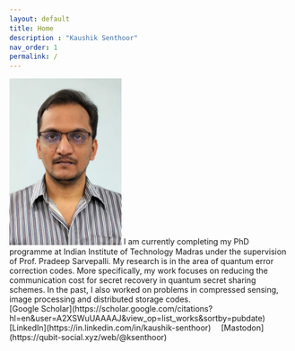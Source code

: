 ```yaml
---
layout: default
title: Home
description : "Kaushik Senthoor"
nav_order: 1
permalink: /
---
```


<div>
<img src="/my_pic.jpeg" tyle="vertical-align:middle" alt="My picture" width="200"/>
<span style="">
I am currently completing my PhD programme at Indian Institute of Technology Madras under the supervision of Prof. Pradeep Sarvepalli.
My research is in the area of quantum error correction codes.
More specifically, my work focuses on reducing the communication cost for secret recovery in quantum secret sharing schemes.
In the past, I also worked on problems in compressed sensing, image processing and distributed storage codes.


<br>
[Google Scholar](https://scholar.google.com/citations?hl=en&user=A2XSWuUAAAAJ&view_op=list_works&sortby=pubdate)
&emsp;[LinkedIn](https://in.linkedin.com/in/kaushik-senthoor)
&emsp;[Mastodon](https://qubit-social.xyz/web/@ksenthoor)

</span>
</div>
